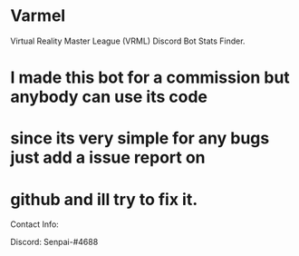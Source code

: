 # Varmel
Virtual Reality Master League (VRML) Discord Bot Stats Finder. 

# I made this bot for a commission but anybody can use its code 
# since its very simple for any bugs just add a issue report on 
# github and ill try to fix it.

Contact Info:

Discord: Senpai-#4688

